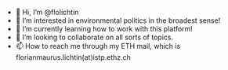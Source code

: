 - 👋 Hi, I’m @flolichtin
- 👀 I’m interested in environmental politics in the broadest sense!
- 🌱 I’m currently learning how to work with this platform!
- 💞️ I’m looking to collaborate on all sorts of topics.
- 📫 How to reach me through my ETH mail, which is florianmaurus.lichtin(at)istp.ethz.ch

<!---
flolichtin/flolichtin is a ✨ special ✨ repository because its `README.md` (this file) appears on your GitHub profile.
You can click the Preview link to take a look at your changes.
--->
